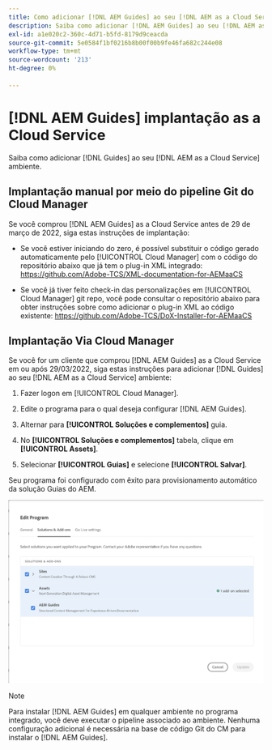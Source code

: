 ```yaml
---
title: Como adicionar [!DNL AEM Guides] ao seu [!DNL AEM as a Cloud Service] ambiente
description: Saiba como adicionar [!DNL AEM Guides] ao seu [!DNL AEM as a Cloud Service] ambiente
exl-id: a1e020c2-360c-4d71-b5fd-8179d9ceacda
source-git-commit: 5e0584f1bf0216b8b00f00b9fe46fa682c244e08
workflow-type: tm+mt
source-wordcount: '213'
ht-degree: 0%

---
```


# [!DNL AEM Guides] implantação as a Cloud Service

Saiba como adicionar [!DNL Guides] ao seu [!DNL AEM as a Cloud Service] ambiente.

## Implantação manual por meio do pipeline Git do Cloud Manager

Se você comprou [!DNL AEM Guides] as a Cloud Service antes de 29 de março de 2022, siga estas instruções de implantação:

* Se você estiver iniciando do zero, é possível substituir o código gerado automaticamente pelo [!UICONTROL Cloud Manager] com o código do repositório abaixo que já tem o plug-in XML integrado: https://github.com/Adobe-TCS/XML-documentation-for-AEMaaCS

* Se você já tiver feito check-in das personalizações em [!UICONTROL Cloud Manager] git repo, você pode consultar o repositório abaixo para obter instruções sobre como adicionar o plug-in XML ao código existente: https://github.com/Adobe-TCS/DoX-Installer-for-AEMaaCS

## Implantação Via Cloud Manager

Se você for um cliente que comprou [!DNL AEM Guides] as a Cloud Service em ou após 29/03/2022, siga estas instruções para adicionar [!DNL Guides] ao seu [!DNL AEM as a Cloud Service] ambiente:

1. Fazer logon em [!UICONTROL Cloud Manager].

1. Edite o programa para o qual deseja configurar [!DNL AEM Guides].

1. Alternar para **[!UICONTROL Soluções e complementos]** guia.

1. No **[!UICONTROL Soluções e complementos]** tabela, clique em **[!UICONTROL Assets]**.

1. Selecionar **[!UICONTROL Guias]** e selecione **[!UICONTROL Salvar]**.

Seu programa foi configurado com êxito para provisionamento automático da solução Guias do AEM.

![Configuração da solução AEM Guides](assets/addon-configuration.png)

>[!NOTE]
>
>Para instalar [!DNL AEM Guides] em qualquer ambiente no programa integrado, você deve executar o pipeline associado ao ambiente. Nenhuma configuração adicional é necessária na base de código Git do CM para instalar o [!DNL AEM Guides].

